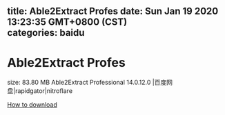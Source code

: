 
title: Able2Extract Profes
date: Sun Jan 19 2020 13:23:35 GMT+0800 (CST)    
categories: baidu
---

# Able2Extract Profes
size: 83.80 MB
 Able2Extract Professional 14.0.12.0 |百度网盘|rapidgator|nitroflare
 

[How to download](https://bpcam.bemobtrk.com/go/2ceec3aa-1ca2-46d6-b9ff-aaa5c184517c?jno=527)